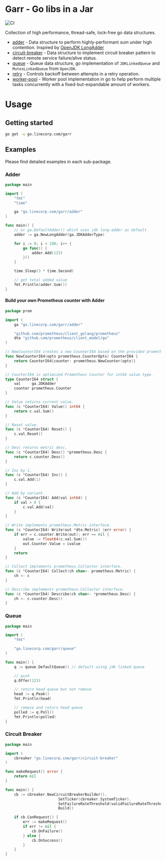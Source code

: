 # Garr - Go libs in a Jar

![CI](https://github.com/line/garr/actions/workflows/ci.yml/badge.svg)

Collection of high performance, thread-safe, lock-free go data structures.

* [adder](./adder/README.md) - Data structure to perform highly-performant sum under high contention. Inspired by [OpenJDK LongAdder](https://openjdk.java.net/)
* [circuit-breaker](./circuit-breaker/README.md) - Data structure to implement circuit breaker pattern to detect remote service failure/alive status.
* [queue](./queue/README.md) - Queue data structure, go implementation of `JDKLinkedQueue` and `MutexLinkedQueue` from `OpenJDK`.
* [retry](./retry/README.md) - Controls backoff between attempts in a retry operation.
* [worker-pool](./worker-pool/README.md) - Worker pool implementation in go to help perform multiple tasks concurrently with a fixed-but-expandable amount of workers.

# Usage

## Getting started

```bash
go get -u go.linecorp.com/garr
```

## Examples

Please find detailed examples in each sub-package.

### Adder

```go
package main

import (
	"fmt"
	"time"

	ga "go.linecorp.com/garr/adder"
)

func main() {
	// or ga.DefaultAdder() which uses jdk long-adder as default
	adder := ga.NewLongAdder(ga.JDKAdderType) 

	for i := 0; i < 100; i++ {
		go func() {
			adder.Add(123)
		}()
	}

	time.Sleep(3 * time.Second)

	// get total added value
	fmt.Println(adder.Sum()) 
}
```

#### Build your own Prometheus counter with Adder

```go
package prom

import (
	ga "go.linecorp.com/garr/adder"

	"github.com/prometheus/client_golang/prometheus"
	dto "github.com/prometheus/client_model/go"
)

// NewCounterI64 creates a new CounterI64 based on the provided prometheus.CounterOpts.
func NewCounterI64(opts prometheus.CounterOpts) CounterI64 {
	return CounterI64{counter: prometheus.NewCounter(opts)}
}

// CounterI64 is optimized Prometheus Counter for int64 value type.
type CounterI64 struct {
	val     ga.JDKAdder
	counter prometheus.Counter
}

// Value returns current value.
func (c *CounterI64) Value() int64 {
	return c.val.Sum()
}

// Reset value.
func (c *CounterI64) Reset() {
	c.val.Reset()
}

// Desc returns metric desc.
func (c *CounterI64) Desc() *prometheus.Desc {
	return c.counter.Desc()
}

// Inc by 1.
func (c *CounterI64) Inc() {
	c.val.Add(1)
}

// Add by variant.
func (c *CounterI64) Add(val int64) {
	if val > 0 {
		c.val.Add(val)
	}
}

// Write implements prometheus.Metric interface.
func (c *CounterI64) Write(out *dto.Metric) (err error) {
	if err = c.counter.Write(out); err == nil {
		value := float64(c.val.Sum())
		out.Counter.Value = &value
	}
	return
}

// Collect implements prometheus.Collector interface.
func (c *CounterI64) Collect(ch chan<- prometheus.Metric) {
	ch <- c
}

// Describe implements prometheus.Collector interface.
func (c *CounterI64) Describe(ch chan<- *prometheus.Desc) {
	ch <- c.counter.Desc()
}
```

### Queue

```go
package main

import (
    "fmt"

    "go.linecorp.com/garr/queue"
)

func main() {
    q := queue.DefaultQueue() // default using jdk linked queue

    // push
    q.Offer(123)

    // return head queue but not remove
    head := q.Peak()
    fmt.Println(head)

    // remove and return head queue
    polled := q.Poll()
    fmt.Println(polled)
}
```

### Circuit Breaker

```go
package main

import (
    cbreaker "go.linecorp.com/garr/circuit-breaker"
)

func makeRequest() error {
	return nil
}

func main() {
    cb := cbreaker.NewCircuitBreakerBuilder().
                        SetTicker(cbreaker.SystemTicker).
                        SetFailureRateThreshold(validFailureRateThreshold).
                        Build()

    if cb.CanRequest() {
        err := makeRequest()
        if err != nil {
            cb.OnFailure()
        } else {
            cb.OnSuccess()
        }
    }
}
```
